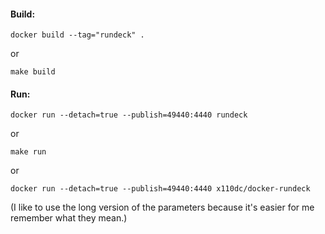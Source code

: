 #### Build:

```
docker build --tag="rundeck" .
```

or

```
make build
```

#### Run:

```
docker run --detach=true --publish=49440:4440 rundeck
```

or

```
make run
```

or

```
docker run --detach=true --publish=49440:4440 x110dc/docker-rundeck
```

(I like to use the long version of the parameters because it's easier for me remember what they mean.)
